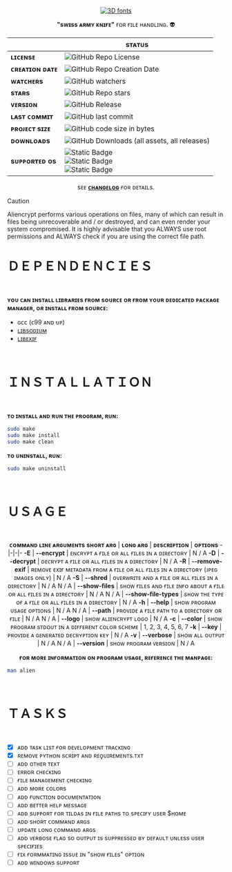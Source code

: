 <div id="header" align="center">

  [![3D fonts](https://see.fontimg.com/api/renderfont4/rg737/eyJyIjoiZnMiLCJoIjo2OCwidyI6MjAwMCwiZnMiOjM0LCJmZ2MiOiIjNkNGRjBFIiwiYmdjIjoiI0ZGRkZGRiIsInQiOjF9/QWxpZW5jcnlwdA/perdite-hollow-regular.png)](https://www.fontspace.com/category/3d)

  **"sᴡɪss ᴀʀᴍʏ ᴋɴɪғᴇ"** ғᴏʀ ғɪʟᴇ ʜᴀɴᴅʟɪɴɢ. :alien:

  | | sᴛᴀᴛᴜs
  -|-
  **ʟɪᴄᴇɴsᴇ** | ![GitHub Repo License](https://img.shields.io/github/license/bombenheimer/aliencrypt?style=flat&logo=github)
  **ᴄʀᴇᴀᴛɪᴏɴ ᴅᴀᴛᴇ** | ![GitHub Repo Creation Date](https://img.shields.io/github/created-at/bombenheimer/aliencrypt?style=flat&logo=github)
  **ᴡᴀᴛᴄʜᴇʀs** | ![GitHub watchers](https://img.shields.io/github/watchers/bombenheimer/aliencrypt?style=flat&logo=github)
  **sᴛᴀʀs** | ![GitHub Repo stars](https://img.shields.io/github/stars/bombenheimer/aliencrypt?style=flat&logo=github)
  **ᴠᴇʀsɪᴏɴ** | ![GitHub Release](https://img.shields.io/github/v/release/bombenheimer/aliencrypt?style=flat&logo=github&color=5D3FD3)
  **ʟᴀsᴛ ᴄᴏᴍᴍɪᴛ** | ![GitHub last commit](https://img.shields.io/github/last-commit/bombenheimer/aliencrypt?style=flat&logo=github)
  **ᴘʀᴏᴊᴇᴄᴛ sɪᴢᴇ** | ![GitHub code size in bytes](https://img.shields.io/github/languages/code-size/bombenheimer/aliencrypt?style=flat&logo=github&color=orange)
  **ᴅᴏᴡɴʟᴏᴀᴅs** | ![GitHub Downloads (all assets, all releases)](https://img.shields.io/github/downloads/bombenheimer/aliencrypt/total?style=flat&logo=github)
  **sᴜᴘᴘᴏʀᴛᴇᴅ ᴏs** | ![Static Badge](https://img.shields.io/badge/Supported-green?style=flat&logo=linux&logoColor=white&label=GNU%20%2F%20Linux&color=0BDA51) </br> ![Static Badge](https://img.shields.io/badge/Supported-green?style=flat&logo=apple&logoColor=white&label=macOS&color=0BDA51) </br> ![Static Badge](https://img.shields.io/badge/Not%20Supported-red?style=flat&logo=windows&logoColor=white&label=Windows&color=FF3131)
  
  sᴇᴇ [**ᴄʜᴀɴɢᴇʟᴏɢ**](CHANGELOG.md) ғᴏʀ ᴅᴇᴛᴀɪʟs.

</div>

>[!CAUTION]
> Aliencrypt performs various operations on files, many of which can result in files being unrecoverable and / or destroyed, and can even render your system compromised. It is highly advisable that you ALWAYS use root permissions and ALWAYS check if you are using the correct file path.

# ＤＥＰＥＮＤＥＮＣＩＥＳ

  </br>

  **ʏᴏᴜ ᴄᴀɴ ɪɴsᴛᴀʟʟ ʟɪʙʀᴀʀɪᴇs ғʀᴏᴍ sᴏᴜʀᴄᴇ ᴏʀ ғʀᴏᴍ ʏᴏᴜʀ ᴅᴇᴅɪᴄᴀᴛᴇᴅ ᴘᴀᴄᴋᴀɢᴇ ᴍᴀɴᴀɢᴇʀ, ᴏʀ ɪɴsᴛᴀʟʟ ғʀᴏᴍ sᴏᴜʀᴄᴇ:**
  
  - ɢᴄᴄ (ᴄ99 ᴀɴᴅ ᴜᴘ)
  - [ʟɪʙsᴏᴅɪᴜᴍ](https://github.com/jedisct1/libsodium/releases/tag/1.0.19-RELEASE)
  - [ʟɪʙᴇxɪғ](https://github.com/libexif/libexif/releases/tag/v0.6.24)

  </br>

# ＩＮＳＴＡＬＬＡＴＩＯＮ

  </br>

  **ᴛᴏ ɪɴsᴛᴀʟʟ ᴀɴᴅ ʀᴜɴ ᴛʜᴇ ᴘʀᴏɢʀᴀᴍ, ʀᴜɴ:**
  ```bash
  sudo make
  sudo make install
  sudo make clean
  ```

  **ᴛᴏ ᴜɴɪɴsᴛᴀʟʟ, ʀᴜɴ:**
  ```bash
  sudo make uninstall
  ```

  </br>

# ＵＳＡＧＥ

</br>
<div id="header" align="center">
  
  **ᴄᴏᴍᴍᴀɴᴅ ʟɪɴᴇ ᴀʀɢᴜᴍᴇɴᴛs**
  **sʜᴏʀᴛ ᴀʀɢ** | **ʟᴏɴɢ ᴀʀɢ** | **ᴅᴇsᴄʀɪᴘᴛɪᴏɴ** | **ᴏᴘᴛɪᴏɴs**
  -|-|-|-
  **-E** | **--encrypt** | ᴇɴᴄʀʏᴘᴛ ᴀ ғɪʟᴇ ᴏʀ ᴀʟʟ ғɪʟᴇs ɪɴ ᴀ ᴅɪʀᴇᴄᴛᴏʀʏ | N / A
  **-D** | **--decrypt** | ᴅᴇᴄʀʏᴘᴛ ᴀ ғɪʟᴇ ᴏʀ ᴀʟʟ ғɪʟᴇs ɪɴ ᴀ ᴅɪʀᴇᴄᴛᴏʀʏ | N / A
  **-R** | **--remove-exif** | ʀᴇᴍᴏᴠᴇ ᴇxɪғ ᴍᴇᴛᴀᴅᴀᴛᴀ ғʀᴏᴍ ᴀ ғɪʟᴇ ᴏʀ ᴀʟʟ ғɪʟᴇs ɪɴ ᴀ ᴅɪʀᴇᴄᴛᴏʀʏ (ᴊᴘᴇɢ ɪᴍᴀɢᴇs ᴏɴʟʏ) | N / A
  **-S** | **--shred** | ᴏᴠᴇʀᴡʀɪᴛᴇ ᴀɴᴅ ᴀ ғɪʟᴇ ᴏʀ ᴀʟʟ ғɪʟᴇs ɪɴ ᴀ ᴅɪʀᴇᴄᴛᴏʀʏ | N / A
  N / A | **--show-files** | sʜᴏᴡ ғɪʟᴇs ᴀɴᴅ ғɪʟᴇ ɪɴғᴏ ᴀʙᴏᴜᴛ ᴀ ғɪʟᴇ ᴏʀ ᴀʟʟ ғɪʟᴇs ɪɴ ᴀ ᴅɪʀᴇᴄᴛᴏʀʏ | N / A
  N / A | **--show-file-types** | sʜᴏᴡ ᴛʜᴇ ᴛʏᴘᴇ ᴏғ ᴀ ғɪʟᴇ ᴏʀ ᴀʟʟ ғɪʟᴇs ɪɴ ᴀ ᴅɪʀᴇᴄᴛᴏʀʏ | N / A
  **-h** | **--help** | sʜᴏᴡ ᴘʀᴏɢʀᴀᴍ ᴜsᴀɢᴇ ᴏᴘᴛɪᴏɴs | N / A
  N / A | **--path** | ᴘʀᴏᴠɪᴅᴇ ᴀ ғɪʟᴇ ᴘᴀᴛʜ ᴛᴏ ᴀ ᴅɪʀᴇᴄᴛᴏʀʏ ᴏʀ ғɪʟᴇ | N / A
  N / A | **--logo** | sʜᴏᴡ ᴀʟɪᴇɴᴄʀʏᴘᴛ ʟᴏɢᴏ | N / A
  **-c** | **--color** | sʜᴏᴡ ᴘʀᴏɢʀᴀᴍ sᴛᴅᴏᴜᴛ ɪɴ ᴀ ᴅɪғғᴇʀᴇɴᴛ ᴄᴏʟᴏʀ sᴄʜᴇᴍᴇ | 1, 2, 3, 4, 5, 6, 7
  **-k** | **--key** | ᴘʀᴏᴠɪᴅᴇ ᴀ ɢᴇɴᴇʀᴀᴛᴇᴅ ᴅᴇᴄʀʏᴘᴛɪᴏɴ ᴋᴇʏ | N / A
  **-v** | **--verbose** | sʜᴏᴡ ᴀʟʟ ᴏᴜᴛᴘᴜᴛ | N / A
  N / A | **--version** | sʜᴏᴡ ᴘʀᴏɢʀᴀᴍ ᴠᴇʀsɪᴏɴ | N / A

  **ғᴏʀ ᴍᴏʀᴇ ɪɴғᴏʀᴍᴀᴛɪᴏɴ ᴏɴ ᴘʀᴏɢʀᴀᴍ ᴜsᴀɢᴇ, ʀᴇғᴇʀᴇɴᴄᴇ ᴛʜᴇ ᴍᴀɴᴘᴀɢᴇ:**
  <div id="header" align="left">
    
  ```bash
  man alien
  ```
  </div>
</div>
</br>

# ＴＡＳＫＳ

</br>

- [x] ᴀᴅᴅ ᴛᴀsᴋ ʟɪsᴛ ғᴏʀ ᴅᴇᴠᴇʟᴏᴘᴍᴇɴᴛ ᴛʀᴀᴄᴋɪɴɢ
- [x] ʀᴇᴍᴏᴠᴇ ᴘʏᴛʜᴏɴ sᴄʀɪᴘᴛ ᴀɴᴅ ʀᴇϙᴜɪʀᴇᴍᴇɴᴛs.ᴛxᴛ
- [ ] ᴀᴅᴅ ᴏᴛʜᴇʀ ᴛᴇxᴛ
- [ ] ᴇʀʀᴏʀ ᴄʜᴇᴄᴋɪɴɢ
- [ ] ғɪʟᴇ ᴍᴀɴᴀɢᴇᴍᴇɴᴛ ᴄʜᴇᴄᴋɪɴɢ
- [ ] ᴀᴅᴅ ᴍᴏʀᴇ ᴄᴏʟᴏʀs
- [ ] ᴀᴅᴅ ғᴜɴᴄᴛɪᴏɴ ᴅᴏᴄᴜᴍᴇɴᴛᴀᴛɪᴏɴ
- [ ] ᴀᴅᴅ ʙᴇᴛᴛᴇʀ ʜᴇʟᴘ ᴍᴇssᴀɢᴇ
- [ ] ᴀᴅᴅ sᴜᴘᴘᴏʀᴛ ғᴏʀ ᴛɪʟᴅᴀs ɪɴ ғɪʟᴇ ᴘᴀᴛʜs ᴛᴏ sᴘᴇᴄɪғʏ ᴜsᴇʀ $ʜᴏᴍᴇ
- [ ] ᴀᴅᴅ sʜᴏʀᴛ ᴄᴏᴍᴍᴀɴᴅ ᴀʀɢs
- [ ] ᴜᴘᴅᴀᴛᴇ ʟᴏɴɢ ᴄᴏᴍᴍᴀɴᴅ ᴀʀɢs
- [ ] ᴀᴅᴅ ᴠᴇʀʙᴏsᴇ ғʟᴀɢ sᴏ ᴏᴜᴛᴘᴜᴛ ɪs sᴜᴘᴘʀᴇssᴇᴅ ʙʏ ᴅᴇғᴀᴜʟᴛ ᴜɴʟᴇss ᴜsᴇʀ sᴘᴇᴄɪғɪᴇs
- [ ] ғɪx ғᴏʀᴍᴍᴀᴛɪɴɢ ɪssᴜᴇ ɪɴ "sʜᴏᴡ ғɪʟᴇs" ᴏᴘᴛɪᴏɴ
- [ ] ᴀᴅᴅ ᴡɪɴᴅᴏᴡs sᴜᴘᴘᴏʀᴛ
